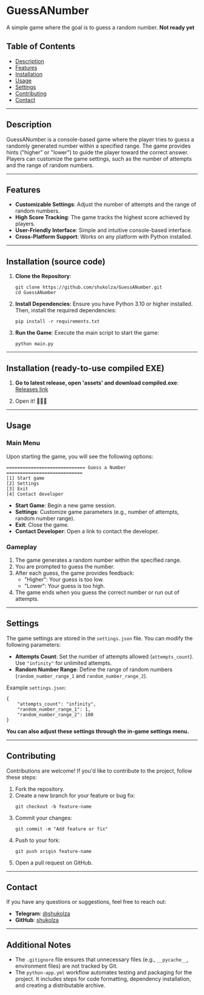 # GuessANumber

A simple game where the goal is to guess a random number.
**Not ready yet**

## Table of Contents

- [Description](#description)
- [Features](#features)
- [Installation](#installation)
- [Usage](#usage)
- [Settings](#settings)
- [Contributing](#contributing)
- [Contact](#contact)

---

## Description

GuessANumber is a console-based game where the player tries to guess a randomly generated number within a specified range. The game provides hints ("higher" or "lower") to guide the player toward the correct answer. Players can customize the game settings, such as the number of attempts and the range of random numbers.

---

## Features

- **Customizable Settings**: Adjust the number of attempts and the range of random numbers.
- **High Score Tracking**: The game tracks the highest score achieved by players.
- **User-Friendly Interface**: Simple and intuitive console-based interface.
- **Cross-Platform Support**: Works on any platform with Python installed.

---

## Installation (source code)

1. **Clone the Repository**:
   ```
   git clone https://github.com/shukolza/GuessANumber.git
   cd GuessANumber
   ```

2. **Install Dependencies**:
   Ensure you have Python 3.10 or higher installed. Then, install the required dependencies:
   ```
   pip install -r requirements.txt
   ```

3. **Run the Game**:
   Execute the main script to start the game:
   ```
   python main.py
   ```

---

## Installation (ready-to-use compiled EXE)

1. **Go to latest release, open 'assets' and download compiled.exe**:<br>
   [Releases link](https://github.com/Shukolza/GuessANumber/releases)

3. Open it! 🎉🎉🎉

---
## Usage

### Main Menu

Upon starting the game, you will see the following options:

```
============================= Guess a Number ============================
[1] Start game
[2] Settings
[3] Exit
[4] Contact developer
```

- **Start Game**: Begin a new game session.
- **Settings**: Customize game parameters (e.g., number of attempts, random number range).
- **Exit**: Close the game.
- **Contact Developer**: Open a link to contact the developer.

### Gameplay

1. The game generates a random number within the specified range.
2. You are prompted to guess the number.
3. After each guess, the game provides feedback:
   - "Higher": Your guess is too low.
   - "Lower": Your guess is too high.
4. The game ends when you guess the correct number or run out of attempts.

---

## Settings

The game settings are stored in the `settings.json` file. You can modify the following parameters:

- **Attempts Count**: Set the number of attempts allowed (`attempts_count`). Use `"infinity"` for unlimited attempts.
- **Random Number Range**: Define the range of random numbers (`random_number_range_1` and `random_number_range_2`).

Example `settings.json`:
```
{
    "attempts_count": "infinity",
    "random_number_range_1": 1,
    "random_number_range_2": 100
}
```

**You can also adjust these settings through the in-game settings menu.**

---

## Contributing

Contributions are welcome! If you'd like to contribute to the project, follow these steps:

1. Fork the repository.
2. Create a new branch for your feature or bug fix:
   ```
   git checkout -b feature-name
   ```
3. Commit your changes:
   ```
   git commit -m "Add feature or fix"
   ```
4. Push to your fork:
   ```
   git push origin feature-name
   ```
5. Open a pull request on GitHub.

---

## Contact

If you have any questions or suggestions, feel free to reach out:

- **Telegram**: [@shukolza](https://t.me/shukolza)
- **GitHub**: [shukolza](https://github.com/shukolza)

---

## Additional Notes

- The `.gitignore` file ensures that unnecessary files (e.g., `__pycache__`, environment files) are not tracked by Git.
- The `python-app.yml` workflow automates testing and packaging for the project. It includes steps for code formatting, dependency installation, and creating a distributable archive.
